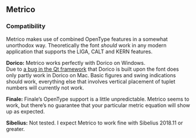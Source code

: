 ## Metrico

### Compatibility
Metrico makes use of combined OpenType features in a somewhat unorthodox way. Theoretically the font _should_ work in any modern application that supports the LIGA, CALT and KERN features.

**Dorico:** Metrico works perfectly with Dorico on Windows.  
Due to [a bug in the Qt framework](https://bugreports.qt.io/browse/QTBUG-69803) that Dorico is built upon the font does only partly work in Dorico on Mac. Basic figures and swing indications should work, everything else that involves vertical placement of tuplet numbers will currently not work.

**Finale:** Finale’s OpenType support is a little unpredictable. Metrico seems to work, but there’s no guarantee that your particular metric equation will show up as expected.

**Sibelius:** Not tested. I expect Metrico to work fine with Sibelius 2018.11 or greater.